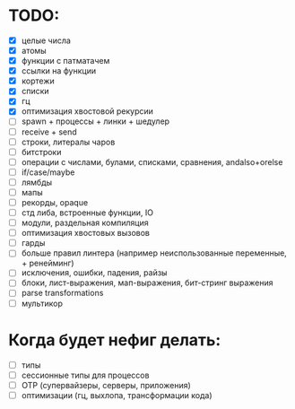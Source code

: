 # TODO:
- [x] целые числа
- [x] атомы
- [x] функции с патматачем
- [x] ссылки на функции
- [x] кортежи
- [x] списки
- [x] гц
- [x] оптимизация хвостовой рекурсии
- [ ] spawn + процессы + линки + шедулер
- [ ] receive + send
- [ ] строки, литералы чаров
- [ ] битстроки
- [ ] операции с числами, булами, списками, сравнения, andalso+orelse
- [ ] if/case/maybe
- [ ] лямбды
- [ ] мапы
- [ ] рекорды, opaque
- [ ] стд либа, встроенные функции, IO
- [ ] модули, раздельная компиляция
- [ ] оптимизация хвостовых вызовов
- [ ] гарды
- [ ] больше правил линтера (например неиспользованные переменные, + ренейминг)
- [ ] исключения, ошибки, падения, райзы
- [ ] блоки, лист-выражения, мап-выражения, бит-стринг выражения
- [ ] parse transformations
- [ ] мультикор

# Когда будет нефиг делать:
- [ ] типы
- [ ] сессионные типы для процессов
- [ ] OTP (супервайзеры, серверы, приложения)
- [ ] оптимизации (гц, выхлопа, трансформации кода)